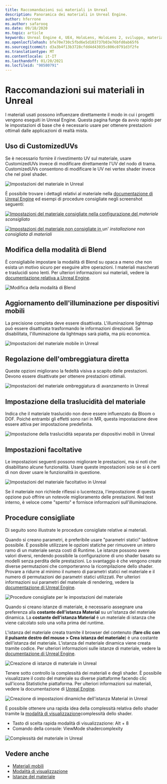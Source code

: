 ```yaml
---
title: Raccomandazioni sui materiali in Unreal
description: Panoramica dei materiali in Unreal Engine.
author: hferrone
ms.author: safarooq
ms.date: 09/18/2020
ms.topic: article
keywords: Unreal Engine 4, UE4, HoloLens, HoloLens 2, sviluppo, materiali, documentazione, guide, funzionalità, ologrammi, sviluppo di giochi, cuffie per realtà mista, auricolare di realtà mista di Windows, auricolare di realtà virtuale
ms.openlocfilehash: bfe70e730c5fbd6e5d103737b03e76bfd0ab65f6
ms.sourcegitcommit: d3a3b4f13b3728cfdd4d43035c806c0791d3f2fe
ms.translationtype: MT
ms.contentlocale: it-IT
ms.lasthandoff: 01/20/2021
ms.locfileid: "98580791"
---
```

# <a name="material-recommendations-in-unreal"></a>Raccomandazioni sui materiali in Unreal

I materiali usati possono influenzare direttamente il modo in cui i progetti vengono eseguiti in Unreal Engine. Questa pagina funge da avvio rapido per le impostazioni di base che è necessario usare per ottenere prestazioni ottimali dalle applicazioni di realtà mista.

## <a name="using-customizeduvs"></a>Uso di CustomizedUVs

Se è necessario fornire il rivestimento UV sul materiale, usare CustomizedUVs invece di modificare direttamente l'UV del nodo di trama. CustomizedUVs consentono di modificare le UV nei vertex shader invece che nel pixel shader.

![Impostazioni del materiale in Unreal](images/unreal-materials-img-01c.png)

È possibile trovare i dettagli relativi al materiale nella [documentazione di Unreal Engine](https://docs.unrealengine.com/Platforms/Mobile/Materials/index.html) ed esempi di procedure consigliate negli screenshot seguenti:

[ ![ Impostazioni del materiale consigliate nella ](images/unreal-materials-img-01.png) configurazione del ](images/unreal-materials-img-01.png#lightbox) 
 *materiale sconsigliato*

[ ![ Impostazioni del materiale non consigliate in ](images/unreal-materials-img-01b.png) ](images/unreal-materials-img-01b.png#lightbox)un' 
 *installazione non consigliata di materiali*

## <a name="changing-blend-mode"></a>Modifica della modalità di Blend

È consigliabile impostare la modalità di Blend su opaca a meno che non esista un motivo sicuro per eseguire altre operazioni. I materiali mascherati e traslucidi sono lenti. Per ulteriori informazioni sui materiali, vedere la [documentazione relativa a Unreal Engine](https://docs.unrealengine.com/Platforms/Mobile/Materials/index.html).

![Modifica della modalità di Blend](images/unreal-materials-img-02.jpg)

## <a name="updating-lighting-for-mobile"></a>Aggiornamento dell'illuminazione per dispositivi mobili

La precisione completa deve essere disattivata. L'illuminazione lightmap può essere disattivata trasformando le informazioni direzionali. Se disabilitata, l'illuminazione da lightmaps sarà piatta, ma più economica.

![Impostazioni del materiale mobile in Unreal](images/unreal-materials-img-03.jpg)

## <a name="adjusting-forward-shading"></a>Regolazione dell'ombreggiatura diretta

Queste opzioni migliorano la fedeltà visiva a scapito delle prestazioni. Devono essere disattivate per ottenere prestazioni ottimali.

![Impostazioni del materiale ombreggiatura di avanzamento in Unreal](images/unreal-materials-img-04.jpg)

## <a name="setting-material-translucency"></a>Impostazione della traslucidità del materiale

Indica che il materiale traslucido non deve essere influenzato da Bloom o DOF. Poiché entrambi gli effetti sono rari in MR, questa impostazione deve essere attiva per impostazione predefinita.

![Impostazione della traslucidità separata per dispositivi mobili in Unreal](images/unreal-materials-img-05.jpg)

## <a name="optional-settings"></a>Impostazioni facoltative

Le impostazioni seguenti possono migliorare le prestazioni, ma si noti che disabilitano alcune funzionalità. Usare queste impostazioni solo se si è certi di non dover usare le funzionalità in questione.

![Impostazioni del materiale facoltativo in Unreal](images/unreal-materials-img-06.jpg)

Se il materiale non richiede riflessi o lucentezza, l'impostazione di questa opzione può offrire un notevole miglioramento delle prestazioni. Nel test interno, è veloce come "spento" e fornisce informazioni sull'illuminazione.

## <a name="best-practices"></a>Procedure consigliate

Di seguito sono illustrate le procedure consigliate relative ai materiali.

Quando si creano parametri, è preferibile usare "parametri statici" laddove possibile. È possibile utilizzare le opzioni statiche per rimuovere un intero ramo di un materiale senza costi di Runtime. Le istanze possono avere valori diversi, rendendo possibile la configurazione di uno shader basato su modelli senza perdita delle prestazioni. Lo svantaggio è che vengono create diverse permutazioni che comporteranno la ricompilazione dello shader. Provare a ridurre al minimo il numero di parametri statici nel materiale e il numero di permutazioni dei parametri statici utilizzati. Per ulteriori informazioni sui parametri del materiale di rendering, vedere la [documentazione di Unreal Engine](https://docs.unrealengine.com/Engine/Rendering/Materials/ExpressionReference/Parameters/index.html#staticswitchparameter).

![Procedure consigliate per le impostazioni del materiale](images/unreal-materials-img-07.jpg)

Quando si creano istanze di materiale, è necessario assegnare una preferenza alla **costante dell'istanza Material** su un'istanza del materiale dinamica. La **costante dell'istanza Material** è un materiale di istanza che viene calcolato solo una volta prima del runtime.

L'istanza del materiale creata tramite il browser del contenuto (**fare clic con il pulsante destro del mouse > Crea istanza del materiale**) è una costante dell'istanza del materiale. L'istanza del materiale dinamica viene creata tramite codice. Per ulteriori informazioni sulle istanze di materiale, vedere la [documentazione di Unreal Engine](https://docs.unrealengine.com/Engine/Rendering/Materials/MaterialInstances/index.html).

![Creazione di istanze di materiale in Unreal](images/unreal-materials-img-08.png)

Tenere sotto controllo la complessità dei materiali e degli shader. È possibile visualizzare il costo del materiale su diverse piattaforme facendo clic sull'icona Statistiche piattaforma. Per ulteriori informazioni sui materiali, vedere la documentazione di [Unreal Engine](https://docs.unrealengine.com/Platforms/Mobile/Materials/index.html).

![Creazione di impostazioni dinamiche dell'istanza Material in Unreal](images/unreal-materials-img-09.png)

È possibile ottenere una rapida idea della complessità relativa dello shader tramite la [modalità di visualizzazione](https://docs.unrealengine.com/Engine/UI/LevelEditor/Viewports/ViewModes/index.html)complessità dello shader.

* Tasto di scelta rapida modalità di visualizzazione: Alt + 8
* Comando della console: ViewMode shadercomplexity

![Complessità del materiale in Unreal](images/unreal-materials-img-10.png)

## <a name="see-also"></a>Vedere anche
* [Materiali mobili](https://docs.unrealengine.com/Platforms/Mobile/Materials/index.html)
* [Modalità di visualizzazione](https://docs.unrealengine.com/Engine/UI/LevelEditor/Viewports/ViewModes/index.html)
* [Istanze del materiale](https://docs.unrealengine.com/Engine/Rendering/Materials/MaterialInstances/index.html)
